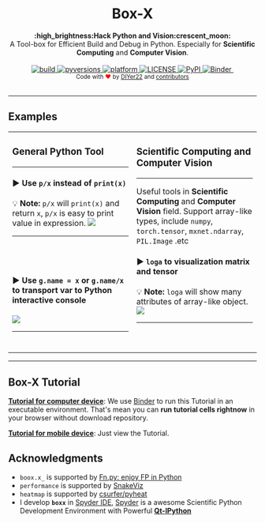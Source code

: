 

<h1 align="center">Box-X</h1>

<div align="center">
  <strong>:high_brightness:Hack Python and Vision:crescent_moon:</strong>
</div>

<div align="center">
  A Tool-box for Efficient Build and Debug in Python. Especially for <strong>Scientific Computing</strong> and <strong>Computer Vision</strong>.
</div>

<br/>

<div align="center">
  

  <!-- Build Status -->
  <a href="https://travis-ci.org/DIYer22/boxx">
    <img src="https://img.shields.io/badge/build-passing-brightgreen.svg" alt="build">
  </a>
  
  <!-- pyversions -->
  <a href="https://pypi.python.org/pypi/boxx">
    <img src="https://img.shields.io/pypi/pyversions/boxx.svg" alt="pyversions">
  </a>
  <!-- platform -->
  <a href="">
    <img src="https://img.shields.io/badge/platform-linux%20%7C%20osx%20%7C%20win-blue.svg" alt="platform">
  </a>
  <!-- License -->
  <a href="https://www.github.com/DIYer22/boxx">
    <img src="https://img.shields.io/pypi/l/boxx.svg" alt="LICENSE">
  </a>
  <!-- Version -->
  <a href="https://pypi.python.org/pypi/boxx">
    <img src="https://img.shields.io/pypi/v/boxx.svg" alt="PyPI">
  </a>
  <!-- Binder -->
  <a href="https://mybinder.org/v2/gh/DIYer22/boxx/master?filepath=tutorial_for_boxx.ipynb">
    <img src="https://mybinder.org/badge.svg" alt="Binder">
  </a>
  <!--  -->
  <a href="">
    <img src="" alt="">
  </a>

</div>


<div align="center">
  <sub>Code with <span style="color:red">❤︎</span> by
  <a href="https://github.com/DIYer22">DIYer22</a> and
  <a href="https://github.com/DIYer22/boxx/graphs/contributors">
    contributors
  </a>
  </sub>
</div>

<br/>


---

## Examples

<table  style="">
  <tr>
    <td valign="top" width="50%">
        <h3> General Python Tool </h3>
        <hr></hr>
        
  #### ▶ Use `p/x` instead of `print(x)`   
  💡 **Note:** `p/x` will `print(x)` and return `x`, `p/x` is easy to print value in expression.
  [![](./other/gif/p.gif)](./other/gif/p.gif)
        <hr></hr>
        <br><br>
        
  #### ▶ Use `g.name = x` or `g.name/x` to transport var to Python interactive console
  [![](./other/gif/g.gif) ](./other/gif/g.gif)    
        <hr></hr>
    </td>
    <td valign="top">
        <h3> Scientific Computing and Computer Vision </h3>
        <hr></hr>

  Useful tools in **Scientific Computing** and **Computer Vision** field. Support array-like types, include `numpy`, `torch.tensor`, `mxnet.ndarray`, `PIL.Image` .etc 

  #### ▶ `loga` to visualization matrix and tensor   
  💡 **Note:** `loga` will show many attributes of array-like object.
  [![](./other/gif/loga.gif)](./other/gif/loga.gif)
        <hr></hr>
        <br><br>
    </td>
  </tr>
</table> 



---

## Box-X Tutorial

[**Tutorial for computer device**](https://mybinder.org/v2/gh/DIYer22/boxx/master?filepath=tutorial_for_boxx.ipynb): We use [Binder](https://mybinder.org) to run this Tutorial in an executable environment. That's mean you can **run tutorial cells rightnow** in your browser without download repository.


[**Tutorial for mobile device**](https://nbviewer.jupyter.org/github/DIYer22/boxx/blob/master/tutorial_for_boxx.ipynb): Just view the Tutorial.

## Acknowledgments
 * `boox.x_` is supported by [Fn.py: enjoy FP in Python](https://github.com/kachayev/fn.py)
 * `performance` is supported by [SnakeViz](https://jiffyclub.github.io/snakeviz/)
 * `heatmap` is supported by [csurfer/pyheat](https://github.com/csurfer/pyheat)
 * I develop **`boxx`** in [Spyder IDE](https://github.com/spyder-ide/spyder), [Spyder](https://github.com/spyder-ide/spyder) is a awesome Scientific Python Development Environment with Powerful [**Qt-IPython**](https://github.com/jupyter/qtconsole)



